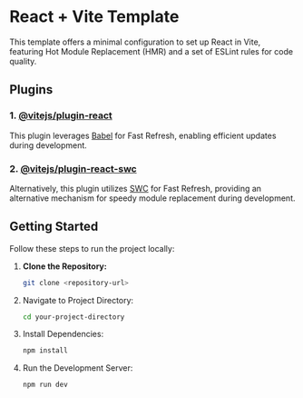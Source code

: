 # React + Vite Template

This template offers a minimal configuration to set up React in Vite, featuring Hot Module Replacement (HMR) and a set of ESLint rules for code quality.

## Plugins

### 1. [@vitejs/plugin-react](https://github.com/vitejs/vite-plugin-react/blob/main/packages/plugin-react/README.md)

This plugin leverages [Babel](https://babeljs.io/) for Fast Refresh, enabling efficient updates during development.

### 2. [@vitejs/plugin-react-swc](https://github.com/vitejs/vite-plugin-react-swc)

Alternatively, this plugin utilizes [SWC](https://swc.rs/) for Fast Refresh, providing an alternative mechanism for speedy module replacement during development.

## Getting Started

Follow these steps to run the project locally:

1. **Clone the Repository:**
   ```bash
   git clone <repository-url>

2. Navigate to Project Directory:

    ```bash
    cd your-project-directory


3. Install Dependencies:

    ```bash
    npm install


4. Run the Development Server:
    ```bash
    npm run dev